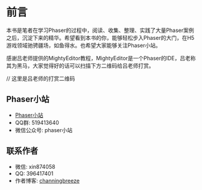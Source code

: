 # 前言

本书是笔者在学习Phaser的过程中，阅读、收集、整理、实践了大量Phaser案例之后，沉淀下来的精华。希望看到本书的你，能够轻松步入Phaser的大门，在H5游戏领域驰骋疆场，如鱼得水。也希望大家能够关注Phaser小站。

感谢吕老师提供的MightyEditor教程，MightyEditor是一个Phaser的IDE，吕老称其为黑马，大家觉得好的话可以扫描下方二维码给吕老师打赏。

// 这里是吕老师的打赏二维码

## Phaser小站
* [Phaser小站](https://www.phaser-china.com)
* QQ群: 519413640
* 微信公众号: phaser小站

## 联系作者
* 微信: xin874058
* QQ: 396417401
* 作者博客: [channingbreeze](http://www.channingbreeze.com/)





